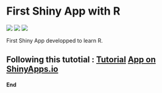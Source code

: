# First Shiny App with R

![](https://img.shields.io/github/issues/MaxTeiger/first_r_app) ![](https://img.shields.io/github/forks/MaxTeiger/first_r_app) ![](https://img.shields.io/github/stars/MaxTeiger/first_r_app) 

First Shiny App developped to learn R.

Following this tutotial : 
[Tutorial](https://shiny.rstudio.com/tutorial/written-tutorial/)
[App on ShinyApps.io](https://maxteiger.shinyapps.io/census-app/)
---
#### End